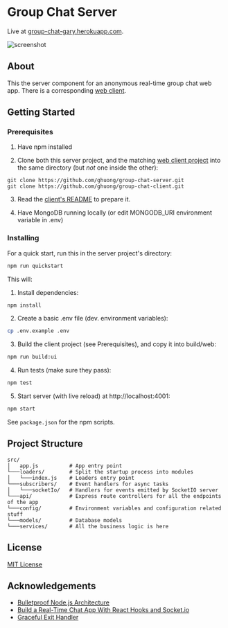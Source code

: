 # Group Chat Server

Live at [group-chat-gary.herokuapp.com](https://group-chat-gary.herokuapp.com).

![screenshot](https://live.staticflickr.com/65535/52065497752_d90374b334_h.jpg)

## About

This the server component for an anonymous real-time group chat web app. There is a corresponding [web client](https://github.com/ghuong/group-chat-client).

## Getting Started

### Prerequisites

1. Have npm installed

2. Clone both this server project, and the matching [web client project](https://github.com/ghuong/group-chat-client) into the same directory (but _not_ one inside the other):

```git
git clone https://github.com/ghuong/group-chat-server.git
git clone https://github.com/ghuong/group-chat-client.git
```

3. Read the [client's README](https://github.com/ghuong/group-chat-client) to prepare it.

4. Have MongoDB running locally (or edit MONGODB_URI environment variable in .env)

### Installing

For a quick start, run this in the server project's directory:

```bash
npm run quickstart
```

This will:

1. Install dependencies:

```bash
npm install
```

2. Create a basic .env file (dev. environment variables):

```bash
cp .env.example .env
```

3. Build the client project (see Prerequisites), and copy it into build/web:

```bash
npm run build:ui
```

4. Run tests (make sure they pass):

```bash
npm test
```

5. Start server (with live reload) at http://localhost:4001:

```bash
npm start
```

See `package.json` for the npm scripts.

## Project Structure

```
src/
│   app.js          # App entry point
└───loaders/        # Split the startup process into modules
│   └───index.js    # Loaders entry point
└───subscribers/    # Event handlers for async tasks
│   └───socketIo/   # Handlers for events emitted by SocketIO server
└───api/            # Express route controllers for all the endpoints of the app
└───config/         # Environment variables and configuration related stuff
└───models/         # Database models
└───services/       # All the business logic is here
```

## License

[MIT License](https://github.com/ghuong/group-chat-server/blob/main/LICENSE)

## Acknowledgements

- [Bulletproof Node.js Architecture](https://github.com/santiq/bulletproof-nodejs)
- [Build a Real-Time Chat App With React Hooks and Socket.io](https://medium.com/swlh/build-a-real-time-chat-app-with-react-hooks-and-socket-io-4859c9afecb0)
- [Graceful Exit Handler](https://blog.heroku.com/best-practices-nodejs-errors)
